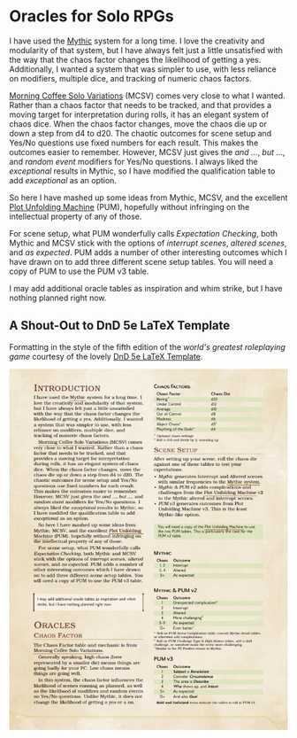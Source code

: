 # Oracles for Solo RPGs

I have used the [Mythic](https://www.wordmillgames.com/mythic-gme.html) system
for a long time. I love the creativity and modularity of that system, but I have
always felt just a little unsatisfied with the way that the chaos factor changes
the likelihood of getting a yes. Additionally, I wanted a system that was
simpler to use, with less reliance on modifiers, multiple dice, and tracking of
numeric chaos factors.

[Morning Coffee Solo
Variations](https://aleaiactandaest.blogspot.com/p/downloads.html) (MCSV) comes
very close to what I wanted. Rather than a chaos factor that needs to be
tracked, and that provides a moving target for interpretation during rolls, it
has an elegant system of chaos dice. When the chaos factor changes, move the
chaos die up or down a step from d4 to d20. The chaotic outcomes for scene setup
and Yes/No questions use fixed numbers for each result. This makes the outcomes
easier to remember. However, MCSV just gives the *and ...*, *but ...*,
and *random event* modifiers for Yes/No questions. I always liked the
*exceptional* results in Mythic, so I have modified the qualification table to
add *exceptional* as an option.

So here I have mashed up some ideas from Mythic, MCSV, and the excellent [Plot
Unfolding Machine](https://jeansenvaars.itch.io/plot-unfolding-machine) (PUM),
hopefully without infringing on the intellectual property of any of those.

For scene setup, what PUM wonderfully calls *Expectation Checking*, both Mythic
and MCSV stick with the options of *interrupt scenes*, *altered scenes*, and *as
expected*. PUM adds a number of other interesting outcomes which I have drawn on
to add three different scene setup tables. You will need a copy of PUM to use
the PUM v3 table.

I may add additional oracle tables as inspiration and whim strike, but I have
nothing planned right now.

## A Shout-Out to DnD 5e LaTeX Template

Formatting in the style of the fifth edition of the *world's greatest
roleplaying game* courtesy of the lovely [DnD 5e LaTeX
Template](https://github.com/rpgtex/DND-5e-LaTeX-Template).

![Preview image of the first page from the PDF](./pg_1_preview.jpg)
